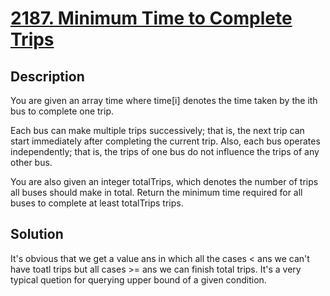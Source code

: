 # [2187. Minimum Time to Complete Trips](https://leetcode.com/problems/minimum-time-to-complete-trips/description/)
## Description
You are given an array time where time[i] denotes the time taken by the ith bus to complete one trip.

Each bus can make multiple trips successively; that is, the next trip can start immediately after completing the current trip. Also, each bus operates independently; that is, the trips of one bus do not influence the trips of any other bus.

You are also given an integer totalTrips, which denotes the number of trips all buses should make in total. Return the minimum time required for all buses to complete at least totalTrips trips.
## Solution
It's obvious that we get a value ans in which all the cases < ans we can't have toatl trips but all cases >= ans we can finish total trips. It's a very typical quetion for querying upper bound of a given condition.